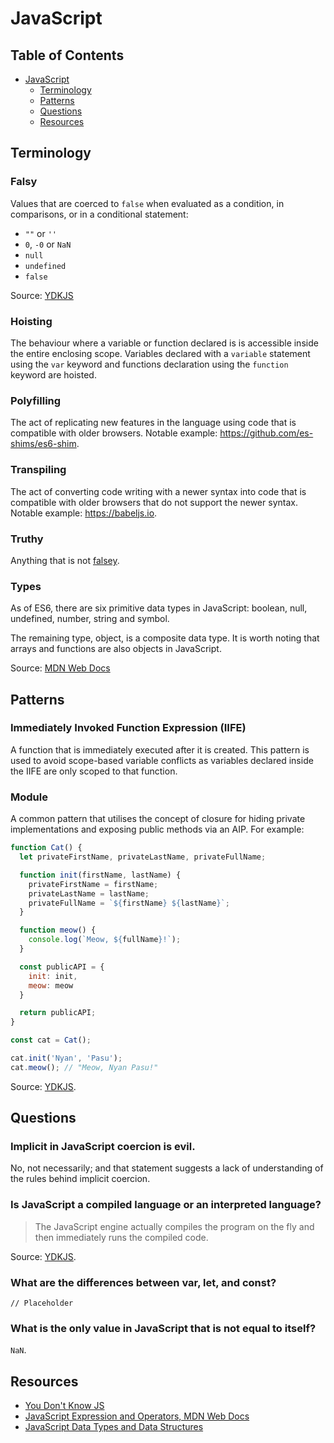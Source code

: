 # JavaScript

## Table of Contents

* [JavaScript](#javascript)
  * [Terminology](#terminology)
  * [Patterns](#patterns)
  * [Questions](#questions)
  * [Resources](#resources)

## Terminology

### Falsy

Values that are coerced to `false` when evaluated as a condition, in comparisons, or in a conditional statement:

* `""` or `''`
* `0`, `-0` or `NaN`
* `null`
* `undefined`
* `false`

Source: [YDKJS](https://github.com/getify/You-Dont-Know-JS/blob/master/up%20%26%20going/ch2.md)

### Hoisting

The behaviour where a variable or function declared is is accessible inside the entire enclosing scope. Variables declared with a `variable` statement using the `var` keyword and functions declaration using the `function` keyword are hoisted.

### Polyfilling

The act of replicating new features in the language using code that is compatible with older browsers. Notable example: https://github.com/es-shims/es6-shim.

### Transpiling

The act of converting code writing with a newer syntax into code that is compatible with older browsers that do not support the newer syntax. Notable example: https://babeljs.io.

### Truthy

Anything that is not [falsey](#falsy).

### Types

As of ES6, there are six primitive data types in JavaScript: boolean, null, undefined, number, string and symbol.

The remaining type, object, is a composite data type. It is worth noting that arrays and functions are also objects in JavaScript.

Source: [MDN Web Docs](https://developer.mozilla.org/en-US/docs/Web/JavaScript/Data_structures)

## Patterns

### Immediately Invoked Function Expression (IIFE)

A function that is immediately executed after it is created. This pattern is used to avoid scope-based variable conflicts as variables declared inside the IIFE are only scoped to that function.

### Module

A common pattern that utilises the concept of closure for hiding private implementations and exposing public methods via an AIP. For example:

```javascript
function Cat() {
  let privateFirstName, privateLastName, privateFullName;

  function init(firstName, lastName) {
    privateFirstName = firstName;
    privateLastName = lastName;
    privateFullName = `${firstName} ${lastName}`;
  }

  function meow() {
    console.log(`Meow, ${fullName}!`);
  }

  const publicAPI = {
    init: init,
    meow: meow
  }

  return publicAPI;
}

const cat = Cat();

cat.init('Nyan', 'Pasu');
cat.meow(); // "Meow, Nyan Pasu!"
```

Source: [YDKJS](https://github.com/getify/You-Dont-Know-JS/blob/master/up%20%26%20going/ch2.md).

## Questions

### Implicit in JavaScript coercion is evil.

No, not necessarily; and that statement suggests a lack of understanding of the rules behind implicit coercion.

### Is JavaScript a compiled language or an interpreted language?

> The JavaScript engine actually compiles the program on the fly and then immediately runs the compiled code.

Source: [YDKJS](https://github.com/getify/You-Dont-Know-JS/blob/master/up%20%26%20going/ch1.md).

### What are the differences between var, let, and const?

`// Placeholder`

### What is the only value in JavaScript that is not equal to itself?

`NaN`.

## Resources

* [You Don't Know JS](https://github.com/getify/You-Dont-Know-JS)
* [JavaScript Expression and Operators, MDN Web Docs](https://developer.mozilla.org/en-US/docs/Web/JavaScript/Guide/Expressions_and_Operators)
* [JavaScript Data Types and Data Structures](https://developer.mozilla.org/en-US/docs/Web/JavaScript/Data_structures)
